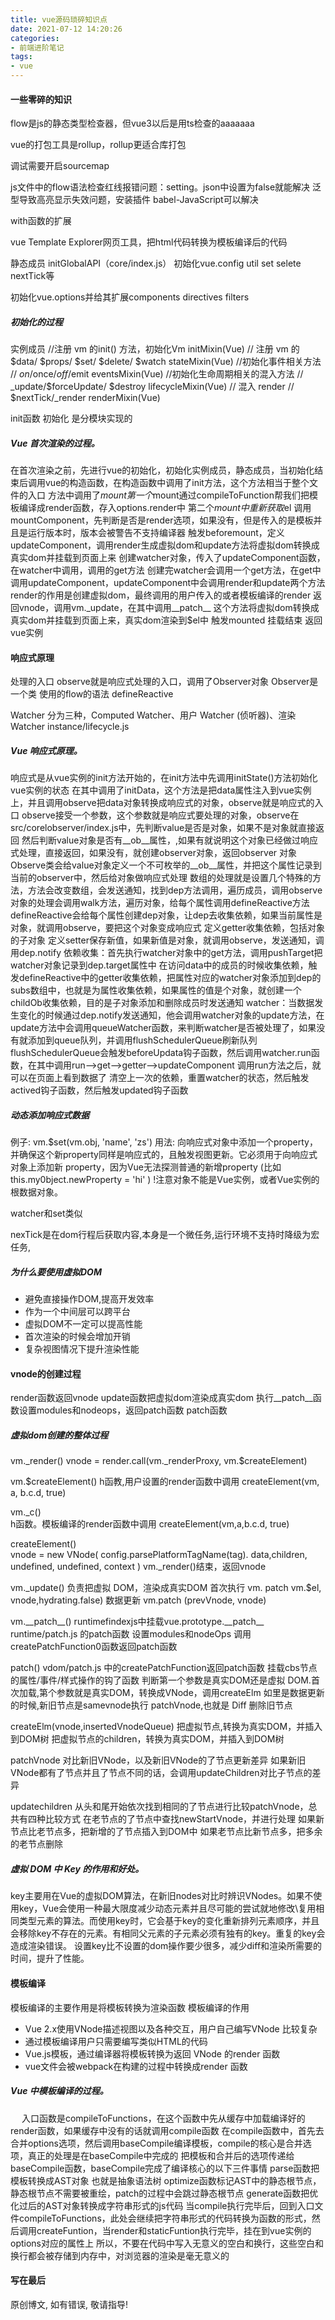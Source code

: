 ```yaml
---
title: vue源码琐碎知识点
date: 2021-07-12 14:20:26
categories: 
- 前端进阶笔记
tags: 
- vue
---
```


#### 一些零碎的知识
flow是js的静态类型检查器，但vue3以后是用ts检查的aaaaaaa

vue的打包工具是rollup，rollup更适合库打包

调试需要开启sourcemap

js文件中的flow语法检查红线报错问题：setting。json中设置为false就能解决
泛型导致高亮显示失效问题，安装插件 babel-JavaScript可以解决

with函数的扩展
 
vue Template Explorer网页工具，把html代码转换为模板编译后的代码

静态成员 initGlobalAPI（core/index.js）
初始化vue.config util set selete nextTick等

初始化vue.options并给其扩展components directives filters

##### 初始化的过程
实例成员 
//注册 vm 的init() 方法，初始化Vm 
initMixin(Vue)
// 注册 vm 的 $data/ $props/ $set/ $delete/ $watch
stateMixin(Vue)
//初始化事件相关方法
// $on/$once/$off/$emit
eventsMixin(Vue)
//初始化生命周期相关的混入方法
// \_update/$forceUpdate/ $destroy
lifecycleMixin(Vue)
// 混入 render
// $nextTick/\_render
renderMixin(Vue)

init函数 初始化
是分模块实现的


##### Vue 首次渲染的过程。
在首次渲染之前，先进行vue的初始化，初始化实例成员，静态成员，当初始化结束后调用vue的构造函数，在构造函数中调用了init方法，这个方法相当于整个文件的入口
方法中调用了$mount
第一个$mount通过compileToFunction帮我们把模板编译成render函数，存入options.render中
第二个$mount中重新获取$el
调用mountComponent，先判断是否是render选项，如果没有，但是传入的是模板并且是运行版本时，版本会被警告不支持编译器
触发beforemount，定义updateComponent，调用render生成虚拟dom和update方法将虚拟dom转换成真实dom并挂载到页面上来
创建watcher对象，传入了updateComponent函数，在watcher中调用，调用的get方法
创建完watcher会调用一个get方法，在get中调用updateComponent，updateComponent中会调用render和update两个方法
render的作用是创建虚拟dom，最终调用的用户传入的或者模板编译的render
返回vnode，调用vm.\_update，在其中调用__patch__ 这个方法将虚拟dom转换成真实dom并挂载到页面上来，真实dom渲染到$el中
触发mounted 挂载结束 返回vue实例


#### 响应式原理
处理的入口
observe就是响应式处理的入口，调用了Observer对象
Observer是一个类 使用的flow的语法
defineReactive

Watcher 分为三种，Computed Watcher、用户 Watcher (侦听器)、渲染Watcher
instance/lifecycle.js

##### Vue 响应式原理。
响应式是从vue实例的init方法开始的，在init方法中先调用initState()方法初始化vue实例的状态
在其中调用了initData，这个方法是把data属性注入到vue实例上，并且调用observe把data对象转换成响应式的对象，observe就是响应式的入口
observe接受一个参数，这个参数就是响应式要处理的对象，observe在src/corelobserver/index.js中，先判断value是否是对象，如果不是对象就直接返回
然后判断value对象是否有__ob__属性，,如果有就说明这个对象已经做过响应式处理，直接返回，如果没有，就创建observer对象，返回observer 对象
Observe类会给value对象定义一个不可枚举的__ob__属性，并把这个属性记录到当前的observer中，然后给对象做响应式处理
数组的处理就是设置几个特殊的方法，方法会改变数组，会发送通知，找到dep方法调用，遍历成员，调用observe
对象的处理会调用walk方法，遍历对象，给每个属性调用defineReactive方法
defineReactive会给每个属性创建dep对象，让dep去收集依赖，如果当前属性是对象，就调用observe，要把这个对象变成响应式
定义getter收集依赖，包括对象的子对象
定义setter保存新值，如果新值是对象，就调用observe，发送通知，调用dep.notify
依赖收集：首先执行watcher对象中的get方法，调用pushTarget把watcher对象记录到dep.target属性中
在访问data中的成员的时候收集依赖，触发defineReactive中的getter收集依赖，把属性对应的watcher对象添加到dep的subs数组中，也就是为属性收集依赖，如果属性的值是个对象，就创建一个childOb收集依赖，目的是子对象添加和删除成员时发送通知
watcher：当数据发生变化的时候通过dep.notify发送通知，他会调用watcher对象的update方法，在update方法中会调用queueWatcher函数，来判断watcher是否被处理了，如果没有就添加到queue队列，并调用flushSchedulerQueue刷新队列
flushSchedulerQueue会触发beforeUpdata钩子函数，然后调用watcher.run函数，在其中调用run-->get-->getter-->updateComponent
调用run方法之后，就可以在页面上看到数据了
清空上一次的依赖，重置watcher的状态，然后触发actived钩子函数，然后触发updated钩子函数



##### 动态添加响应式数据
例子: 
vm.$set(vm.obj, 'name', 'zs')
用法:
向响应式对象中添加一个property，并确保这个新property同样是响应式的，且触发视图更新。它必须用于向响应式对象上添加新
property，因为Vue无法探测普通的新增property (比如
this.my0bject.newProperty = 'hi' )
!注意对象不能是Vue实例，或者Vue实例的根数据对象。

watcher和set类似

nexTick是在dom行程后获取内容,本身是一个微任务,运行环境不支持时降级为宏任务,


##### 为什么要使用虚拟DOM
- 避免直接操作DOM,提高开发效率
- 作为一个中间层可以跨平台
- 虚拟DOM不一定可以提高性能
- 首次渲染的时候会增加开销
- 复杂视图情况下提升渲染性能


#### vnode的创建过程
render函数返回vnode
update函数把虚拟dom渲染成真实dom
执行__patch__函数设置modules和nodeops，返回patch函数
patch函数

##### 虚拟dom创建的整体过程
vm.\_render()
vnode = render.call(vm.\_renderProxy, vm.$createElement)

vm.$createElement() 
h函教,用户设置的render函数中调用
createElement(vm, a, b.c.d, true)

vm.\_c()     
h函数。模板编译的render函数中调用
createElement(vm,a,b.c.d, true)

createElement()    
vnode = new VNode( config.parsePlatformTagName(tag). data,children, undefined, undefined, context )
vm.\_render()结束，返回vnode

vm.\_update()
负责把虚拟 DOM，渲染成真实DOM
首次执行 vm. patch vm.$el, vnode,hydrating.false)
数据更新 vm.patch  (prevVnode, vnode)

vm.\_\_patch__()
runtimefindexjs中挂载vue.prototype.\_\_patch__
runtime/patch.js 的patch函数
设置modules和nodeOps
调用createPatchFunction0函数返回patch函数

patch()
vdom/patch.js 中的createPatchFunction返回patch函数
挂载cbs节点的属性/事件/样式操作的钩了函数
判断第一个参数是真实DOM还是虚拟 DOM.首次加载,第个参数就是真实DOM，转换成VNode，调用createElm
如里是数据更新的时候,新旧节点是samevnode执行 patchVnode,也就是 Diff
删除旧节点


createElm(vnode,insertedVnodeQueue)
把虚拟节点,转换为真实DOM，并插入到DOM树
把虚拟节点的children，转换为真实DOM，并插入到DOM树

patchVnode
对比新旧VNode，以及新旧VNode的了节点更新差异
如果新旧VNode都有了节点并且了节点不同的话，会调用updateChildren对比子节点的差异

updatechildren
从头和尾开始依次找到相同的了节点进行比较patchVnode，总共有四种比较方式
在老节点的了节点中查找newStartVnode，并进行处理
如果新节点比老节点多，把新增的了节点插入到DOM中
如果老节点比新节点多，把多余的老节点删除
　
##### 虚拟 DOM 中 Key 的作用和好处。
key主要用在Vue的虚拟DOM算法，在新旧nodes对比时辨识VNodes。如果不使用key，Vue会使用一种最大限度减少动态元素并且尽可能的尝试就地修改\复用相同类型元素的算法。而使用key时，它会基于key的变化重新排列元素顺序，并且会移除key不存在的元素。有相同父元素的子元素必须有独有的key。重复的key会造成渲染错误。
设置key比不设置的dom操作要少很多，减少diff和渲染所需要的时间，提升了性能。
 
 
#### 模板编译
 模板编译的主要作用是将模板转换为渲染函数
 模板编译的作用
- Vue 2.x使用VNode描述视图以及各种交互，用户自己编写VNode 比较复杂
- 通过模板编译用户只需要编写类似HTML的代码
- Vue.js模板，通过编译器将模板转换为返回 VNode 的render 函数
- vue文件会被webpack在构建的过程中转换成render 函数


##### Vue 中模板编译的过程。
　
入口函数是compileToFunctions，在这个函数中先从缓存中加载编译好的render函数，如果缓存中没有的话就调用compile函数
在compile函数中，首先去合并options选项，然后调用baseCompile编译模板，compile的核心是合并选项，真正的处理是在baseCompile中完成的
把模板和合并后的选项传递给baseCompile函数，baseCompile完成了编译核心的以下三件事情
parse函数把模板转换成AST对象 也就是抽象语法树
optimize函数标记AST中的静态根节点，静态根节点不需要被重绘，patch的过程中会跳过静态根节点
generate函数把优化过后的AST对象转换成字符串形式的js代码
当compile执行完毕后，回到入口文件compileToFunctions，此处会继续把字符串形式的代码转换为函数的形式，然后调用createFuntion，当render和staticFuntion执行完毕，挂在到vue实例的options对应的属性上
所以，不要在代码中写入无意义的空白和换行，这些空白和换行都会被存储到内存中，对浏览器的渲染是毫无意义的
　
 

#### 写在最后

原创博文, 如有错误, 敬请指导!